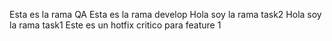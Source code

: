 Esta es la rama QA
Esta es la rama develop
Hola soy la rama task2
Hola soy la rama task1
Este es un hotfix critico para feature 1